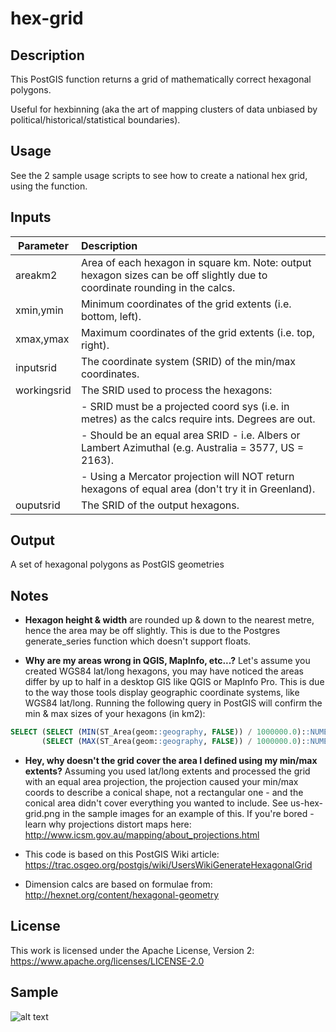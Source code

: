 # hex-grid

## Description

This PostGIS function returns a grid of mathematically correct hexagonal polygons.

Useful for hexbinning (aka the art of mapping clusters of data unbiased by political/historical/statistical boundaries).

## Usage

See the 2 sample usage scripts to see how to create a national hex grid, using the function.

## Inputs

| Parameter       | Description
| ----------- | :-------------
| areakm2     | Area of each hexagon in square km. Note: output hexagon sizes can be off slightly due to coordinate rounding in the calcs.
| xmin,ymin   | Minimum coordinates of the grid extents (i.e. bottom, left).
| xmax,ymax   | Maximum coordinates of the grid extents (i.e. top, right).
| inputsrid   | The coordinate system (SRID) of the min/max coordinates.
| workingsrid | The SRID used to process the hexagons:
|             | - SRID must be a projected coord sys (i.e. in metres) as the calcs require ints. Degrees are out.
|             | - Should be an equal area SRID - i.e. Albers or Lambert Azimuthal (e.g. Australia = 3577, US = 2163).
|             | - Using a Mercator projection will NOT return hexagons of equal area (don't try it in Greenland).
| ouputsrid   | The SRID of the output hexagons.

## Output

A set of hexagonal polygons as PostGIS geometries

## Notes

- **Hexagon height & width** are rounded up & down to the nearest metre, hence the area may be off slightly.  This is due to the Postgres generate_series function which doesn't support floats.

- **Why are my areas wrong in QGIS, MapInfo, etc...?** Let's assume you created WGS84 lat/long hexagons, you may have noticed the areas differ by up to half in a desktop GIS like QGIS or MapInfo Pro. This is due to the way those tools display geographic coordinate systems, like WGS84 lat/long. Running the following query in PostGIS will confirm the min & max sizes of your hexagons (in km2):
```sql
SELECT (SELECT (MIN(ST_Area(geom::geography, FALSE)) / 1000000.0)::NUMERIC(10,3) FROM my_hex_grid) AS minarea,
       (SELECT (MAX(ST_Area(geom::geography, FALSE)) / 1000000.0)::NUMERIC(10,3) FROM my_hex_grid) AS maxarea;
```

- **Hey, why doesn't the grid cover the area I defined using my min/max extents?** Assuming you used lat/long extents and processed the grid with an equal area projection, the projection caused your min/max coords to describe a conical shape, not a rectangular one - and the conical area didn't cover everything you wanted to include.  See us-hex-grid.png in the sample images for an example of this. If you're bored - learn why projections distort maps here: http://www.icsm.gov.au/mapping/about_projections.html

- This code is based on this PostGIS Wiki article: https://trac.osgeo.org/postgis/wiki/UsersWikiGenerateHexagonalGrid

- Dimension calcs are based on formulae from: http://hexnet.org/content/hexagonal-geometry

## License

This work is licensed under the Apache License, Version 2: https://www.apache.org/licenses/LICENSE-2.0

## Sample

![alt text](https://github.com/minus34/postgis-scripts/blob/master/hex-grid/sample-images/syd-hex-grid.png "Voila, hexagons!")

